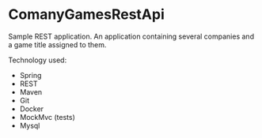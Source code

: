 # ComanyGamesRestApi

Sample REST application. An application containing several companies and a game title assigned to them.

Technology used:
- Spring
- REST
- Maven
- Git
- Docker
- MockMvc (tests)
- Mysql